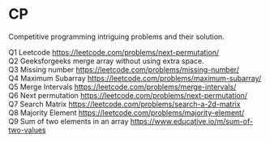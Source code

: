 # CP
Competitive programming intriguing problems and their solution.

Q1 Leetcode https://leetcode.com/problems/next-permutation/   
Q2 Geeksforgeeks merge array without using extra space.     
Q3 Missing number https://leetcode.com/problems/missing-number/  
Q4 Maximum Subarray https://leetcode.com/problems/maximum-subarray/   
Q5 Merge Intervals https://leetcode.com/problems/merge-intervals/  
Q6 Next permutation https://leetcode.com/problems/next-permutation/  
Q7 Search Matrix https://leetcode.com/problems/search-a-2d-matrix  
Q8 Majority Element https://leetcode.com/problems/majority-element/  
Q9 Sum of two elements in an array https://www.educative.io/m/sum-of-two-values  

